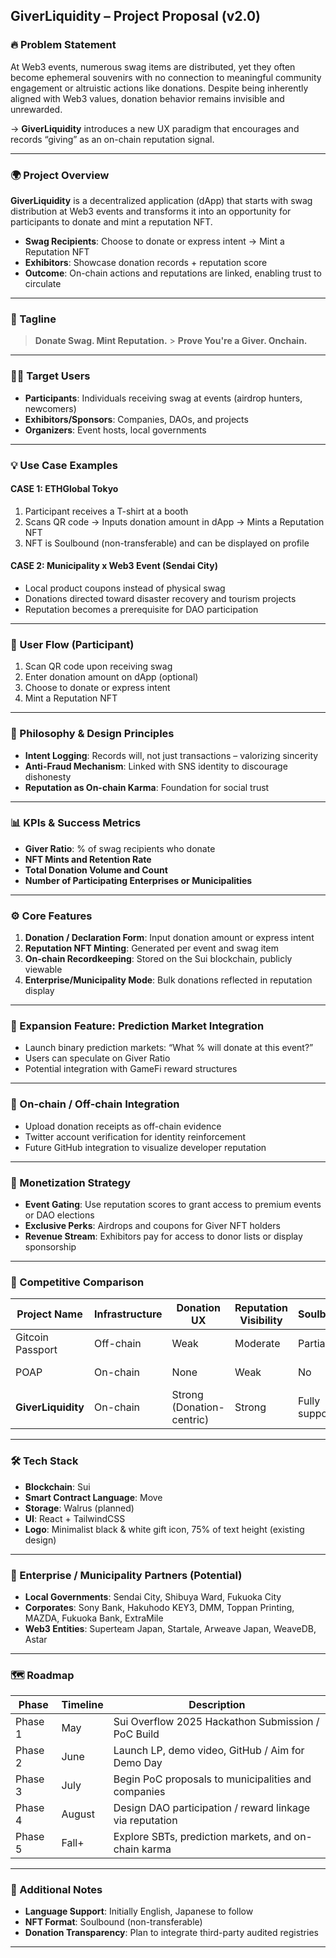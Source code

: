 ## GiverLiquidity – Project Proposal (v2.0)

### 🔥 Problem Statement

At Web3 events, numerous swag items are distributed, yet they often become ephemeral souvenirs with no connection to meaningful community engagement or altruistic actions like donations. Despite being inherently aligned with Web3 values, donation behavior remains invisible and unrewarded.

→ **GiverLiquidity** introduces a new UX paradigm that encourages and records “giving” as an on-chain reputation signal.

---

### 🌍 Project Overview

**GiverLiquidity** is a decentralized application (dApp) that starts with swag distribution at Web3 events and transforms it into an opportunity for participants to donate and mint a reputation NFT.

- **Swag Recipients**: Choose to donate or express intent → Mint a Reputation NFT
- **Exhibitors**: Showcase donation records + reputation score
- **Outcome**: On-chain actions and reputations are linked, enabling trust to circulate

---

### 🎯 Tagline

> **Donate Swag. Mint Reputation.** > **Prove You're a Giver. Onchain.**

---

### 🧑‍🎤 Target Users

- **Participants**: Individuals receiving swag at events (airdrop hunters, newcomers)
- **Exhibitors/Sponsors**: Companies, DAOs, and projects
- **Organizers**: Event hosts, local governments

---

### 💡 Use Case Examples

#### CASE 1: ETHGlobal Tokyo

1. Participant receives a T-shirt at a booth
2. Scans QR code → Inputs donation amount in dApp → Mints a Reputation NFT
3. NFT is Soulbound (non-transferable) and can be displayed on profile

#### CASE 2: Municipality x Web3 Event (Sendai City)

- Local product coupons instead of physical swag
- Donations directed toward disaster recovery and tourism projects
- Reputation becomes a prerequisite for DAO participation

---

### 🔁 User Flow (Participant)

1. Scan QR code upon receiving swag
2. Enter donation amount on dApp (optional)
3. Choose to donate or express intent
4. Mint a Reputation NFT

---

### 🧠 Philosophy & Design Principles

- **Intent Logging**: Records will, not just transactions – valorizing sincerity
- **Anti-Fraud Mechanism**: Linked with SNS identity to discourage dishonesty
- **Reputation as On-chain Karma**: Foundation for social trust

---

### 📊 KPIs & Success Metrics

- **Giver Ratio**: % of swag recipients who donate
- **NFT Mints and Retention Rate**
- **Total Donation Volume and Count**
- **Number of Participating Enterprises or Municipalities**

---

### ⚙ Core Features

1. **Donation / Declaration Form**: Input donation amount or express intent
2. **Reputation NFT Minting**: Generated per event and swag item
3. **On-chain Recordkeeping**: Stored on the Sui blockchain, publicly viewable
4. **Enterprise/Municipality Mode**: Bulk donations reflected in reputation display

---

### 🔮 Expansion Feature: Prediction Market Integration

- Launch binary prediction markets: “What % will donate at this event?”
- Users can speculate on Giver Ratio
- Potential integration with GameFi reward structures

---

### 🔐 On-chain / Off-chain Integration

- Upload donation receipts as off-chain evidence
- Twitter account verification for identity reinforcement
- Future GitHub integration to visualize developer reputation

---

### 💸 Monetization Strategy

- **Event Gating**: Use reputation scores to grant access to premium events or DAO elections
- **Exclusive Perks**: Airdrops and coupons for Giver NFT holders
- **Revenue Stream**: Exhibitors pay for access to donor lists or display sponsorship

---

### 🥊 Competitive Comparison

| Project Name       | Infrastructure | Donation UX               | Reputation Visibility | Soulbound       | Key Features                            |
| ------------------ | -------------- | ------------------------- | --------------------- | --------------- | --------------------------------------- |
| Gitcoin Passport   | Off-chain      | Weak                      | Moderate              | Partial         | Score-based identity system             |
| POAP               | On-chain       | None                      | Weak                  | No              | Commemorative NFTs                      |
| **GiverLiquidity** | On-chain       | Strong (Donation-centric) | Strong                | Fully supported | Combines swag, donation, and reputation |

---

### 🛠 Tech Stack

- **Blockchain**: Sui
- **Smart Contract Language**: Move
- **Storage**: Walrus (planned)
- **UI**: React + TailwindCSS
- **Logo**: Minimalist black & white gift icon, 75% of text height (existing design)

---

### 🤝 Enterprise / Municipality Partners (Potential)

- **Local Governments**: Sendai City, Shibuya Ward, Fukuoka City
- **Corporates**: Sony Bank, Hakuhodo KEY3, DMM, Toppan Printing, MAZDA, Fukuoka Bank, ExtraMile
- **Web3 Entities**: Superteam Japan, Startale, Arweave Japan, WeaveDB, Astar

---

### 🗺️ Roadmap

| Phase   | Timeline | Description                                              |
| ------- | -------- | -------------------------------------------------------- |
| Phase 1 | May      | Sui Overflow 2025 Hackathon Submission / PoC Build       |
| Phase 2 | June     | Launch LP, demo video, GitHub / Aim for Demo Day         |
| Phase 3 | July     | Begin PoC proposals to municipalities and companies      |
| Phase 4 | August   | Design DAO participation / reward linkage via reputation |
| Phase 5 | Fall+    | Explore SBTs, prediction markets, and on-chain karma     |

---

### 📌 Additional Notes

- **Language Support**: Initially English, Japanese to follow
- **NFT Format**: Soulbound (non-transferable)
- **Donation Transparency**: Plan to integrate third-party audited registries

---
